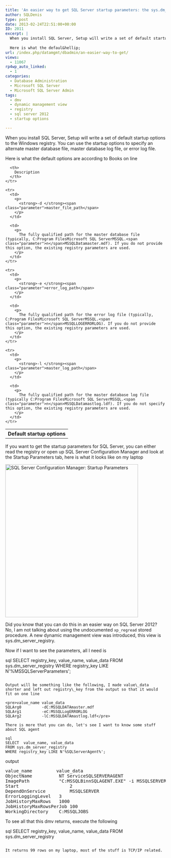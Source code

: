 ```yaml
---
title: 'An easier way to get SQL Server startup parameters: the sys.dm_server_registry dmv'
author: SQLDenis
type: post
date: 2013-02-24T22:51:00+00:00
ID: 2011
excerpt: |
  When you install SQL Server, Setup will write a set of default startup options to the Windows registry. You can use the startup options to specify an alternate master database file, master database log file, or error log file.
  
  Here is what the defaul&hellip;
url: /index.php/datamgmt/dbadmin/an-easier-way-to-get/
views:
  - 11067
rp4wp_auto_linked:
  - 1
categories:
  - Database Administration
  - Microsoft SQL Server
  - Microsoft SQL Server Admin
tags:
  - dmv
  - dynamic management view
  - registry
  - sql server 2012
  - startup options

---
```

When you install SQL Server, Setup will write a set of default startup options to the Windows registry. You can use the startup options to specify an alternate master database file, master database log file, or error log file.

Here is what the default options are according to Books on line

<div class="tables">
  <table>
    <tr>
      <th>
        Default startup options
      </th>
      
      <th>
        Description
      </th>
    </tr>
    
    <tr>
      <td>
        <p>
          <strong>-d </strong><span class="parameter">master_file_path</span>
        </p>
      </td>
      
      <td>
        <p>
          The fully qualified path for the master database file (typically, C:Program FilesMicrosoft SQL ServerMSSQL.<span class="parameter">n</span>MSSQLDatamaster.mdf). If you do not provide this option, the existing registry parameters are used.
        </p>
      </td>
    </tr>
    
    <tr>
      <td>
        <p>
          <strong>-e </strong><span class="parameter">error_log_path</span>
        </p>
      </td>
      
      <td>
        <p>
          The fully qualified path for the error log file (typically, C:Program FilesMicrosoft SQL ServerMSSQL.<span class="parameter">n</span>MSSQLLOGERRORLOG). If you do not provide this option, the existing registry parameters are used.
        </p>
      </td>
    </tr>
    
    <tr>
      <td>
        <p>
          <strong>-l </strong><span class="parameter">master_log_path</span>
        </p>
      </td>
      
      <td>
        <p>
          The fully qualified path for the master database log file (typically C:Program FilesMicrosoft SQL ServerMSSQL.<span class="parameter">n</span>MSSQLDatamastlog.ldf). If you do not specify this option, the existing registry parameters are used.
        </p>
      </td>
    </tr>
  </table>
</div>

If you want to get the startup parameters for SQL Server, you can either read the registry or open up SQL Server Configuration Manager and look at the Startup Parameters tab, here is what it looks like on my laptop

<div class="image_block">
  <a href="/wp-content/uploads/blogs/DataMgmt/Denis/StartupParameters.PNG?mtime=1361752440"><img alt="SQL Server Configuration Manager: Startup Parameters" title="SQL Server Configuration Manager: Startup Parameters" src="/wp-content/uploads/blogs/DataMgmt/Denis/StartupParameters.PNG?mtime=1361752440" width="417" height="481" /></a>
</div>

Did you know that you can do this in an easier way on SQL Server 2012? No, I am not talking about using the undocumented `xp_regread` stored procedure. A new dynamic management view was introduced, this view is sys.dm\_server\_registry.

Now if I want to see the parameters, all I need is

sql
SELECT registry_key, value_name, value_data
FROM sys.dm_server_registry
WHERE registry_key LIKE N'%MSSQLServerParameters';
```

Output will be something like the following, I made value\_data shorter and left out registry\_key from the output so that it would fit on one line

<pre>value_name	value_data
SQLArg0	        -dC:MSSQLDATAmaster.mdf
SQLArg1	        -eC:MSSQLLogERRORLOG
SQLArg2	        -lC:MSSQLDATAmastlog.ldf</pre>

There is more that you can do, let's see I want to know some stuff about SQL agent

sql
SELECT  value_name, value_data
FROM sys.dm_server_registry
WHERE registry_key LIKE N'%SQLServerAgent%';
```

output

<pre>value_name	        value_data
ObjectName	        NT ServiceSQLSERVERAGENT
ImagePath	        "C:MSSQLBinnSQLAGENT.EXE" -i MSSQLSERVER
Start	                2
DependOnService	        MSSQLSERVER 
ErrorLoggingLevel	3
JobHistoryMaxRows	1000
JobHistoryMaxRowsPerJob	100
WorkingDirectory	C:MSSQLJOBS</pre>

To see all that this dmv returns, execute the following

sql
SELECT registry_key, value_name, value_data
FROM sys.dm_server_registry
```

It returns 99 rows on my laptop, most of the stuff is TCP/IP related.